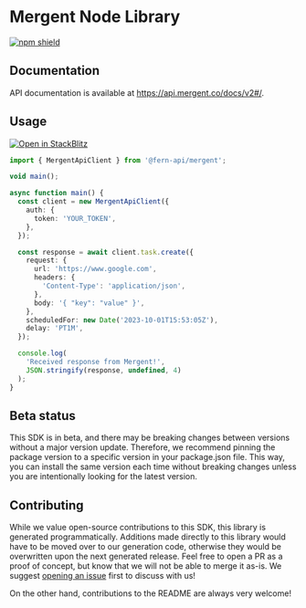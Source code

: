 # Mergent Node Library

[![npm shield](https://img.shields.io/npm/v/@fern-api/mergent)](https://www.npmjs.com/package/@fern-api/mergent)

## Documentation

API documentation is available at <https://api.mergent.co/docs/v2#/>.

## Usage

[![Open in StackBlitz](https://developer.stackblitz.com/img/open_in_stackblitz.svg)](https://stackblitz.com/edit/node-s3pcsq?file=app.ts&view=editor)

```typescript
import { MergentApiClient } from '@fern-api/mergent';

void main();

async function main() {
  const client = new MergentApiClient({
    auth: {
      token: 'YOUR_TOKEN',
    },
  });

  const response = await client.task.create({
    request: {
      url: 'https://www.google.com',
      headers: {
        'Content-Type': 'application/json',
      },
      body: '{ "key": "value" }',
    },
    scheduledFor: new Date('2023-10-01T15:53:05Z'),
    delay: 'PT1M',
  });

  console.log(
    'Received response from Mergent!',
    JSON.stringify(response, undefined, 4)
  );
}

```

## Beta status

This SDK is in beta, and there may be breaking changes between versions without a major version update. Therefore, we recommend pinning the package version to a specific version in your package.json file. This way, you can install the same version each time without breaking changes unless you are intentionally looking for the latest version.

## Contributing

While we value open-source contributions to this SDK, this library is generated programmatically. Additions made directly to this library would have to be moved over to our generation code, otherwise they would be overwritten upon the next generated release. Feel free to open a PR as a proof of concept, but know that we will not be able to merge it as-is. We suggest [opening an issue](https://github.com/fern-mergent/mergent-node/issues) first to discuss with us!

On the other hand, contributions to the README are always very welcome!
